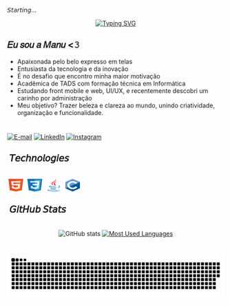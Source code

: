 𝘚𝘵𝘢𝘳𝘵𝘪𝘯𝘨... <div align="center">
  <a href="https://git.io/typing-svg">
    <img src="https://readme-typing-svg.demolab.com?font=Fira+Code&weight=500&size=22&pause=1000&color=FF00F6&center=true&vCenter=true&random=false&width=524&lines=%E2%8A%B9+Welcome+to+my+profile!+%CB%99%E1%B5%95%CB%99+%E2%8A%B9+" alt="Typing SVG">
  </a>
</div>

## 𝐸𝑢 𝑠𝑜𝑢 𝑎 𝑀𝑎𝑛𝑢 <𝟹


- Apaixonada pelo belo expresso em telas
- Entusiasta da tecnologia e da inovação
- É no desafio que encontro minha maior motivação
- Acadêmica de TADS com formação técnica em Informática
- Estudando front mobile e web, UI/UX, e recentemente descobri um carinho por administração
- Meu objetivo? Trazer beleza e clareza ao mundo, unindo criatividade, organização e funcionalidade.

#

<img align="right" alt="" height="190px" src="./src/study.gif">


[![E-mail](https://img.shields.io/badge/-Email-000?style=for-the-badge&logo=microsoft-outlook&logoColor=FF00F6&color:FFF)](mailto:manuelaroque154@gmail.com)
[![LinkedIn](https://img.shields.io/badge/-LinkedIn-000?style=for-the-badge&logo=linkedin&logoColor=FF00F6&color:FFF)](https://www.linkedin.com/in/manuelaroque154)
[![Instagram](https://img.shields.io/badge/-Instagram-000?style=for-the-badge&logo=instagram&logoColor=FF00F6&color:FFF)](https://instagram.com/manuelaroquee)



<h2>&nbsp;𝘛𝘦𝘤𝘩𝘯𝘰𝘭𝘰𝘨𝘪𝘦𝘴</h2>
<div style="display: inline_block"><br>
  <img align="center" alt="Rafa-HTML" height="30" width="40" src="https://raw.githubusercontent.com/devicons/devicon/master/icons/html5/html5-original.svg">
  <img align="center" alt="Rafa-CSS" height="30" width="40" src="https://raw.githubusercontent.com/devicons/devicon/master/icons/css3/css3-original.svg">
  <img align="center" alt="Rafa-CSS" height="30" width="40" src="https://raw.githubusercontent.com/devicons/devicon/master/icons/java/java-original.svg">
  <img align="center" alt="Algoritmos_C" height="30" width="40" src="https://raw.githubusercontent.com/devicons/devicon/master/icons/c/c-original.svg">
</div>


<h2>&nbsp;𝘎𝘪𝘵𝘏𝘶𝘣 𝘚𝘵𝘢𝘵𝘴</h2>
  <div style="text-align: center;" align="center"><br>
  <img src="https://github-readme-stats-git-masterrstaa-rickstaa.vercel.app/api?username=manuelaroquee&hide_title=true&show_icons=true&include_all_commits=false&count_private=true&line_height=25&hide=issues&bg_color=000&title_color=FF00F6&text_color=FFF&border_radius=3&border_color=36123c&icon_color=FF00F6&theme=jolly" alt="GitHub stats">

  <a href="https://github.com/manuelaroquee/github-readme-stats">
    <img src="https://github-readme-stats-git-masterrstaa-rickstaa.vercel.app/api/top-langs/?username=manuelaroquee&line_height=10&card_width=290&layout=compact&hide_title=false&count_private=true&langs_count=4&show_icons=true&title_color=FF00F6&hide=html,scss,less&bg_color=000&text_color=8B8B8B&border_radius=3&border_color=561760&count_private=true" alt="Most Used Languages">
  </a>
</div>

#

<picture align="center">
  <source media="(prefers-color-scheme: dark)" srcset="https://raw.githubusercontent.com/manuelaroquee/manuelaroquee/output/github-contribution-grid-snake-dark.svg">
  <source media="(prefers-color-scheme: light)" srcset="https://raw.githubusercontent.com/manuelaroquee/manuelaroquee/output/github-contribution-grid-snake-dark.svg">
  <img align="center" alt="github contribution grid snake animation" src="https://raw.githubusercontent.com/manuelaroquee/manuelaroquee/output/github-contribution-grid-snake.svg">
</picture>

